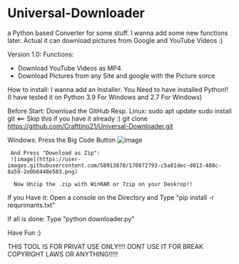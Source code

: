 # Universal-Downloader
a Python based Converter for some stuff. I wanna add some new functions later. Actual it can download pictures from Google and YouTube Videos :)

Version 1.0:
  Functions:
  - Download YouTube Videos as MP4
  - Download Pictures from any Site and google with the Picture sorce

How to install:
  I wanna add an Installer.
  You Need to have installed Python!! (I have tested it on Python 3.9 For Windows and 2.7 For Windows)
  
  Before Start:
  Download the GitHub Resp.
  Linux:
    sudo apt update
    sudo install git <== Skip this if you have it already :)
    git clone https://github.com/Crafttino21/Universal-Downloader.git
    
   Windows:
    Press
     the Big Code Button 
     ![image](https://user-images.githubusercontent.com/58913870/170872727-ef34e6c8-85db-411c-b51e-90533a78b9f2.png)
     
     And Press "Download as Zip":
     ![image](https://user-images.githubusercontent.com/58913870/170872793-c5a81dec-d813-488c-8a59-2e0b6448e583.png)
      
      Now Unzip the .zip with WinRAR or 7zip on your Deskrop!!
      
If you Have it:
  Open a console on the Directory and Type "pip install -r requrimants.txt"
  
If all is done: 
  Type "python downloader.py"
  
  Have Fun :)
  
THIS TOOL IS FOR PRIVAT USE ONLY!!!! DONT USE IT FOR BREAK COPYRIGHT LAWS OR ANYTHING!!!!!
